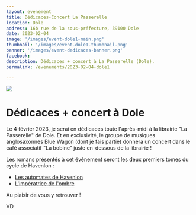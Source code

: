 ```yaml
---
layout: evenement
title: Dédicaces-Concert La Passerelle
location: Dole
address: 16b rue de la sous-préfecture, 39100 Dole
date: 2023-02-04
image: '/images/event-dole1-main.png'
thumbnail: '/images/event-dole1-thumbnail.png'
banner: '/images/event-dedicaces-banner.png'
facebook:
description: Dédicaces + concert à La Passerelle (Dole).
permalink: /evenements/2023-02-04-dole1

---
```


![]({{page.image}})

# Dédicaces + concert à Dole

Le 4 février 2023, je serai en dédicaces toute l'après-midi à la librairie "La Passerelle" de Dole. Et en exclusivité, le groupe de musiques anglosaxonnes Blue Wagon (dont je fais partie) donnera un concert dans le café associatif "La bobine" juste en-dessous de la librairie !

Les romans présentés à cet événement seront les deux premiers tomes du cycle de Havenlon :

- [Les automates de Havenlon](https://vincentdorier.com/romans/les-automates-de-havenlon)
- [L'impératrice de l'ombre](https://vincentdorier.com/romans/l-imperatrice-de-l-ombre)

Au plaisir de vous y retrouver !
 
VD
